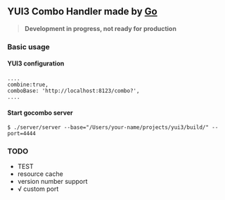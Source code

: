 ## YUI3 Combo Handler made by [Go](http://golang.org)

> **Development in progress, not ready for production**

### Basic usage
#### YUI3 configuration
```
....
combine:true,
comboBase: 'http://localhost:8123/combo?',
....
```

#### Start gocombo server
```
$ ./server/server --base="/Users/your-name/projects/yui3/build/" --port=4444
```

### TODO
* TEST
* resource cache
* version number support
* √ custom port

